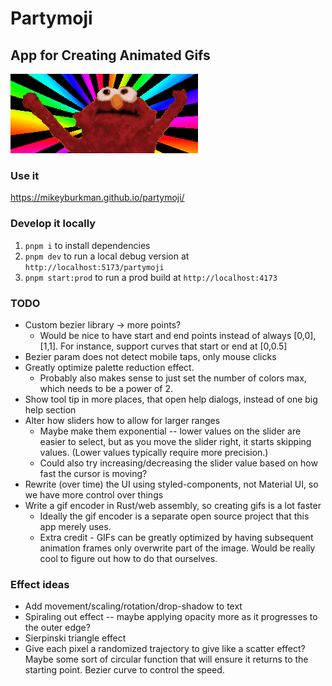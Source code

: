 # Partymoji

## App for Creating Animated Gifs

![Hello-Rainbow](./hellmo-rainbow.gif 'Hellmo Rainbow')

### Use it

https://mikeyburkman.github.io/partymoji/

### Develop it locally

1. `pnpm i` to install dependencies
2. `pnpm dev` to run a local debug version at `http://localhost:5173/partymoji`
3. `pnpm start:prod` to run a prod build at `http://localhost:4173`

### TODO

- Custom bezier library -> more points?
  - Would be nice to have start and end points instead of always [0,0],[1,1]. For instance, support curves that start or end at [0,0.5]
- Bezier param does not detect mobile taps, only mouse clicks
- Greatly optimize palette reduction effect.
  - Probably also makes sense to just set the number of colors max, which needs to be a power of 2.
- Show tool tip in more places, that open help dialogs, instead of one big help section
- Alter how sliders how to allow for larger ranges
  - Maybe make them exponential -- lower values on the slider are easier to select, but as you move the slider right, it starts skipping values. (Lower values typically require more precision.)
  - Could also try increasing/decreasing the slider value based on how fast the cursor is moving?
- Rewrite (over time) the UI using styled-components, not Material UI, so we have more control over things
- Write a gif encoder in Rust/web assembly, so creating gifs is a lot faster
  - Ideally the gif encoder is a separate open source project that this app merely uses.
  - Extra credit - GIFs can be greatly optimized by having subsequent animation frames only overwrite part of the image. Would be really cool to figure out how to do that ourselves.

### Effect ideas

- Add movement/scaling/rotation/drop-shadow to text
- Spiraling out effect -- maybe applying opacity more as it progresses to the outer edge?
- Sierpinski triangle effect
- Give each pixel a randomized trajectory to give like a scatter effect? Maybe some sort of circular function that will ensure it returns to the starting point. Bezier curve to control the speed.
